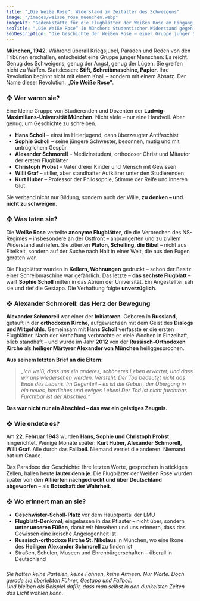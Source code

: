 ```yaml
---
title: "„Die Weiße Rose“: Widerstand im Zeitalter des Schweigens"
image: "/images/weisse_rose_muenchen.webp"
imageAlt: "Gedenkstätte für die Flugblätter der Weißen Rose am Eingang der LMU"
seoTitle: "„Die Weiße Rose“ in München: Studentischer Widerstand gegen den Nationalsozialismus"
seoDescription: "Die Geschichte der Weißen Rose – einer Gruppe junger Studierender und Lehrender, die mit Flugblättern gegen den Nationalsozialismus kämpften. Wer sie waren, was sie taten und warum ihr Vermächtnis unvergessen bleibt."
---
```


**München, 1942.** Während überall Kriegsjubel, Paraden und Reden von den Tribünen erschallen, entscheidet eine Gruppe junger Menschen: Es reicht. Genug des Schweigens, genug der Angst, genug der Lügen. Sie greifen nicht zu Waffen. Stattdessen: **Stift, Schreibmaschine, Papier**. Ihre Revolution beginnt nicht mit einem Knall – sondern mit einem Absatz. Der Name dieser Revolution: **„Die Weiße Rose“**.

### ❖ Wer waren sie?

Eine kleine Gruppe von Studierenden und Dozenten der **Ludwig-Maximilians-Universität München**. Nicht viele – nur eine Handvoll. Aber genug, um Geschichte zu schreiben.

- **Hans Scholl** – einst im Hitlerjugend, dann überzeugter Antifaschist  
- **Sophie Scholl** – seine jüngere Schwester, besonnen, mutig und mit untrüglichem Gespür  
- **Alexander Schmorell** – Medizinstudent, orthodoxer Christ und Mitautor der ersten Flugblätter  
- **Christoph Probst** – Vater dreier Kinder und Mensch mit Gewissen  
- **Willi Graf** – stiller, aber standhafter Aufklärer unter den Studierenden  
- **Kurt Huber** – Professor der Philosophie, Stimme der Reife und inneren Glut

Sie verband nicht nur Bildung, sondern auch der Wille, **zu denken – und nicht zu schweigen**.

### ❖ Was taten sie?

Die **Weiße Rose** verteilte **anonyme Flugblätter**, die die Verbrechen des NS-Regimes – insbesondere an der Ostfront – anprangerten und zu zivilem Widerstand aufriefen. Sie zitierten **Platon, Schelling, die Bibel** – nicht aus Eitelkeit, sondern auf der Suche nach Halt in einer Welt, die aus den Fugen geraten war.

Die Flugblätter wurden in **Kellern, Wohnungen** gedruckt – schon der Besitz einer Schreibmaschine war gefährlich. Das letzte – **das sechste Flugblatt** – warf **Sophie Scholl** mitten in das Atrium der Universität. Ein Angestellter sah sie und rief die Gestapo. Die Verhaftung folgte **unverzüglich**.

### ❖ Alexander Schmorell: das Herz der Bewegung

**Alexander Schmorell** war einer der **Initiatoren**. Geboren in **Russland**, getauft in der **orthodoxen Kirche**, aufgewachsen mit dem Geist des **Dialogs und Mitgefühls**. Gemeinsam mit **Hans Scholl** verfasste er die ersten Flugblätter. Nach der Verhaftung verbrachte er viele Wochen in Einzelhaft, blieb standhaft – und wurde im Jahr **2012** von der **Russisch-Orthodoxen Kirche** als **heiliger Märtyrer Alexander von München** heiliggesprochen.

**Aus seinem letzten Brief an die Eltern:**

> _„Ich weiß, dass uns ein anderes, schöneres Leben erwartet, und dass wir uns wiedersehen werden. Versteht: Der Tod bedeutet nicht das Ende des Lebens. Im Gegenteil – es ist die Geburt, der Übergang in ein neues, herrliches und ewiges Leben! Der Tod ist nicht furchtbar. Furchtbar ist der Abschied.“_

**Das war nicht nur ein Abschied – das war ein geistiges Zeugnis.**

### ❖ Wie endete es?

Am **22. Februar 1943** wurden **Hans, Sophie und Christoph Probst** hingerichtet. Wenige Monate später: **Kurt Huber, Alexander Schmorell, Willi Graf**. Alle durch das **Fallbeil**. Niemand verriet die anderen. Niemand bat um Gnade.

Das Paradoxe der Geschichte: Ihre letzten Worte, gesprochen in stickigen Zellen, hallen heute **lauter denn je**. Die Flugblätter der Weißen Rose wurden später von den **Alliierten nachgedruckt und über Deutschland abgeworfen** – als **Botschaft der Wahrheit**.

### ❖ Wo erinnert man an sie?

- **Geschwister-Scholl-Platz** vor dem Hauptportal der LMU  
- **Flugblatt-Denkmal**, eingelassen in das Pflaster – nicht über, sondern **unter unseren Füßen**, damit wir hinsehen und uns erinnern, dass das Gewissen eine irdische Angelegenheit ist  
- **Russisch-orthodoxe Kirche St. Nikolaus** in München, wo eine Ikone des **Heiligen Alexander Schmorell** zu finden ist  
- Straßen, Schulen, Museen und Ehrenbürgerschaften – überall in Deutschland

###

_Sie hatten keine Parteien, keine Fahnen, keine Armeen. Nur Worte. Doch gerade sie überlebten Führer, Gestapo und Fallbeil.  
Und bleiben als Beispiel dafür, dass man selbst in den dunkelsten Zeiten das Licht wählen kann._
